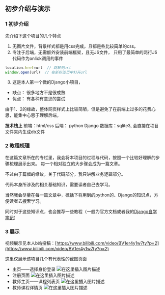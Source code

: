 ## 初步介绍与演示
### 1 初步介绍
先介绍下这个项目的几个特点

1. 无图片文件，背景样式都是用css完成，且都是些比较简单的css。
2. 专注于后端，无需额外安装前端框架，且无JS文件， 只用了最简单的两行JS代码作为onlick调用的事件
```javascript
location.href=url  // 跳转到url
window.open(url)  // 在新标签页中打开url
```

3. 这是本人第一个做的Django小项目，
- 缺点： 很多地方不是很成熟
- 优点： 有各种有意思的尝试

由于1、2的缘故，整体网页样式上比较简陋，但是避免了在前端上过多的花费心思，能集中心思于理解后端。

**技术栈上**
前端：html/css
后端： python Django
数据库：sqlite3, 会直接在项目文件夹内生成db文件

### 2 教程梳理
在这篇文章所在的专栏里，我会将本项目的过程与代码，按照一个比较好理解的步骤梳理展示出来。
每一个相对独立的大步骤会成为一篇文章。

不过由于篇幅的缘故，关于代码部分，我只讲解业务逻辑部分。

代码本身所涉及的相关基础知识，需要读者自己去学习。

当然我会尽量在每一篇文章中，概括下将用到的python的、Django的知识点，方便读者去搜索学习。

同时对于这些知识点，也会推荐一些教程（一般为官方文档或者我的[Django自学笔记](https://blog.csdn.net/python1639er/category_9826344.html)）


### 3 展示
视频展示见本人b站投稿：[https://www.bilibili.com/video/BV1er4y1w7ty?p=2](https://www.bilibili.com/video/BV1er4y1w7ty?p=2)

这里仅展示该项目几个有代表性的截图页面

- 主页——选择身份登录
![在这里插入图片描述](https://img-blog.csdnimg.cn/20201111103007452.png)
- 注册页面
![在这里插入图片描述](https://img-blog.csdnimg.cn/20201111103046125.png)
- 教师主页——课程列表页
![在这里插入图片描述](https://img-blog.csdnimg.cn/20201111103259953.png)
- 教师课程详情页
![在这里插入图片描述](https://img-blog.csdnimg.cn/20201111103333292.png)

